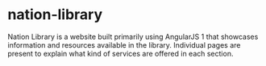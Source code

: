 # nation-library
Nation Library is a website built primarily using AngularJS 1 that showcases information and resources available in the library. Individual pages are present to explain what kind of services are offered in each section.
